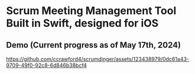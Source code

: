 # Scrum Meeting Management Tool Built in Swift, designed for iOS

## Demo (Current progress as of May 17th, 2024)
https://github.com/ccrawford4/scrumdinger/assets/123438979/0dc61a43-9709-49f0-92c8-6d846b38bcf4





